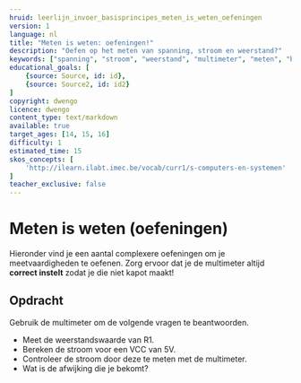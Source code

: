 ```yaml
---
hruid: leerlijn_invoer_basisprincipes_meten_is_weten_oefeningen
version: 1
language: nl
title: "Meten is weten: oefeningen!"
description: "Oefen op het meten van spanning, stroom en weerstand?"
keywords: ["spanning", "stroom", "weerstand", "multimeter", "meten", "basisprincipes", "microcontroller", "µC", "arduino", "dwenguino", "oefening"]
educational_goals: [
    {source: Source, id: id}, 
    {source: Source2, id: id2}
]
copyright: dwengo
licence: dwengo
content_type: text/markdown
available: true
target_ages: [14, 15, 16]
difficulty: 1
estimated_time: 15
skos_concepts: [
    'http://ilearn.ilabt.imec.be/vocab/curr1/s-computers-en-systemen'
]
teacher_exclusive: false
---
```


# Meten is weten (oefeningen)

Hieronder vind je een aantal complexere oefeningen om je meetvaardigheden te oefenen. Zorg ervoor dat je de multimeter altijd **correct instelt** zodat je die niet kapot maakt!

<div class="dwengo-content assignment">
<h2>Opdracht</h2>
<p>
    Gebruik de multimeter om de volgende vragen te beantwoorden.
    <ul>
        <li>Meet de weerstandswaarde van R1.</li>
        <li>Bereken de stroom voor een VCC van 5V.</li>
        <li>Controleer de stroom door deze te meten met de multimeter.</li>
        <li>Wat is de afwijking die je bekomt?</li>
    </ul>
</p>
</div>







